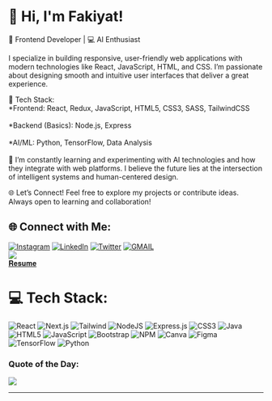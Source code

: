 
# 👋 Hi, I'm Fakiyat!

🌟 Frontend Developer | 💻 AI Enthusiast

I specialize in building responsive, user-friendly web applications with modern technologies like React, JavaScript, HTML, and CSS. I’m passionate about designing smooth and intuitive user interfaces that deliver a great experience.

🔧 Tech Stack:
<br> *Frontend: React, Redux, JavaScript, HTML5, CSS3, SASS, TailwindCSS<br>
<br> *Backend (Basics): Node.js, Express<br>
<br> *AI/ML: Python, TensorFlow, Data Analysis<br>
<br>🚀 I’m constantly learning and experimenting with AI technologies and how they integrate with web platforms. I believe the future lies at the intersection of intelligent systems and human-centered design.

🌐 Let’s Connect!
Feel free to explore my projects or contribute ideas. Always open to learning and collaboration!


## 🌐 Connect with Me:
[![Instagram](https://img.shields.io/badge/Instagram-%23E4405F.svg?logo=Instagram&logoColor=white)](https://www.instagram.com/_fakiyat_/) [![LinkedIn](https://img.shields.io/badge/LinkedIn-%230077B5.svg?logo=linkedin&logoColor=white)](https://linkedin.com/in/fakiyat-afaq-b6a936279) [![Twitter](https://img.shields.io/badge/Twitter-%231DA1F2.svg?logo=Twitter&logoColor=white)](https://x.com/016_Silen)  [![GMAIL](https://img.shields.io/badge/Gmail-%23FF0000.svg?logo=gmail&logoColor=white)](fakiyatai11@gmail.com) <br> <a href="mailto:fakiyatai11@gmail.com"><img src="https://camo.githubusercontent.com/571384769c09e0c66b45e39b5be70f68f552db3e2b2311bc2064f0d4a9f5983b/68747470733a2f2f696d672e736869656c64732e696f2f62616467652f476d61696c2d4431343833363f7374796c653d666f722d7468652d6261646765266c6f676f3d676d61696c266c6f676f436f6c6f723d7768697465" data-canonical-src="https://img.shields.io/badge/Gmail-D14836?style=for-the-badge&amp;logo=gmail&amp;logoColor=white" style="max-width: 100%;"></a> <br> <a href ="https://drive.google.com/file/d/1JMd3LzWOu5LzypEZBCvwM6NhWVltP5DR/view?usp=drive_link">𝐑𝐞𝐬𝐮𝐦𝐞 </a>
# 💻 Tech Stack:
![React](https://img.shields.io/badge/react-%2320232a.svg?style=for-the-badge&logo=react&logoColor=%2361DAFB) ![Next.js](https://img.shields.io/badge/Next.js-000000?style=for-the-badge&logo=next.js&logoColor=white)
 ![Tailwind](https://img.shields.io/badge/tailwind-%231572B6.svg?style=for-the-badge&logo=tailwind&logoColor=white) ![NodeJS](https://img.shields.io/badge/node.js-6DA55F?style=for-the-badge&logo=node.js&logoColor=white) ![Express.js](https://img.shields.io/badge/Express.js-000000?style=for-the-badge&logo=express&logoColor=white) ![CSS3](https://img.shields.io/badge/css3-%231572B6.svg?style=for-the-badge&logo=css3&logoColor=white)  ![Java](https://img.shields.io/badge/java-%23ED8B00.svg?style=for-the-badge&logo=java&logoColor=white) ![HTML5](https://img.shields.io/badge/html5-%23E34F26.svg?style=for-the-badge&logo=html5&logoColor=white) ![JavaScript](https://img.shields.io/badge/javascript-%23323330.svg?style=for-the-badge&logo=javascript&logoColor=%23F7DF1E) ![Bootstrap](https://img.shields.io/badge/bootstrap-%23563D7C.svg?style=for-the-badge&logo=bootstrap&logoColor=white) ![NPM](https://img.shields.io/badge/NPM-%23000000.svg?style=for-the-badge&logo=npm&logoColor=white)   ![Canva](https://img.shields.io/badge/Canva-%2300C4CC.svg?style=for-the-badge&logo=Canva&logoColor=white) ![Figma](https://img.shields.io/badge/figma-%23563D7C.svg?style=for-the-badge&logo=figma&logoColor=white)     ![TensorFlow](https://img.shields.io/badge/tensorflow-%231572B6.svg?style=for-the-badge&logo=tensorflow&logoColor=white)      ![Python](https://img.shields.io/badge/python-%231572B6.svg?style=for-the-badge&logo=python&logoColor=red)


### Quote of the Day:
![](https://quotes-github-readme.vercel.app/api?type=horizontal&theme=radical)

---
